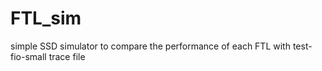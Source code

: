 # FTL_sim
simple SSD simulator to compare the performance of each FTL with test-fio-small trace file
